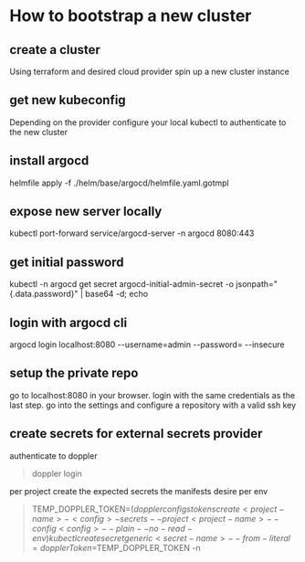 # How to bootstrap a new cluster

## create a cluster
Using terraform and desired cloud provider spin up a new cluster instance

## get new kubeconfig
Depending on the provider configure your local kubectl to authenticate to the new cluster

## install argocd
helmfile apply -f ./helm/base/argocd/helmfile.yaml.gotmpl

## expose new server locally
kubectl port-forward service/argocd-server -n argocd 8080:443  

## get initial password
kubectl -n argocd get secret argocd-initial-admin-secret -o jsonpath="{.data.password}" | base64 -d; echo

## login with argocd cli
argocd login localhost:8080 --username=admin --password=<password> --insecure

## setup the private repo
go to localhost:8080 in your browser. login with the same credentials as the last step. go into the settings and configure a repository with a valid ssh key

## create secrets for external secrets provider

authenticate to doppler 
> doppler login

per project create the expected secrets the manifests desire per env
> TEMP_DOPPLER_TOKEN=$(doppler configs tokens create <project-name>-<config>-secrets --project <project-name> --config <config> --plain --no-read-env)
> kubectl create secret generic <secret-name> --from-literal=dopplerToken=$TEMP_DOPPLER_TOKEN -n <namespace>
